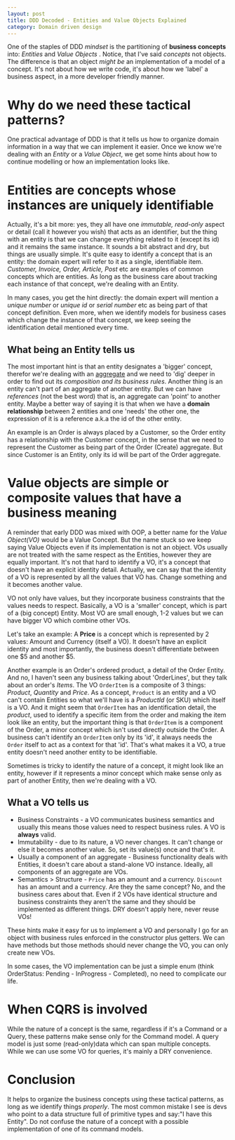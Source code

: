 ```yaml
---
layout: post
title: DDD Decoded - Entities and Value Objects Explained
category: Domain driven design
---
```


One of the staples of DDD _mindset_ is the partitioning of **business concepts** into: _Entities_ and _Value Objects_ . Notice, that I've said _concepts_ not objects. The difference is that an object _might be_ an implementation of a model of a concept. It's not about how we write code, it's about how we 'label' a business aspect, in a more developer friendly manner.

# Why do we need these tactical patterns?   

One practical advantage of DDD is that it tells us how to organize domain information in a way that we can implement it easier. Once we know we're dealing with an _Entity_ or a _Value Object_, we get some hints about how to continue modelling or how an implementation looks like. 

# Entities are concepts whose instances are uniquely identifiable

Actually, it's a bit more: yes, they all have one _immutable, read-only_ aspect or detail (call it however you wish) that acts as an identifier, but the thing with an entity is that we can change everything related to it (except its id) and it remains the same instance. It sounds a bit abstract and dry, but things are usually simple. It's quite easy to identify a concept that is an entity: the domain expert will refer to it as a single, identifiable item. _Customer, Invoice, Order, Article, Post_ etc are examples of common concepts which are entities. As long as the business care about tracking each instance of that concept, we're dealing with an Entity.

In many cases, you get the hint directly: the domain expert will mention a _unique number_ or _unique id_ or _serial number_ etc as being part of that concept definition. Even more, when we identify models for business cases which change the instance of that concept, we keep seeing the identification detail mentioned every time.

## What being an Entity tells us

The most important hint is that an entity designates a 'bigger' concept, therefor we're dealing with an [aggregate](http://blog.sapiensworks.com/post/2016/07/14/DDD-Aggregate-Decoded-1) and we need to 'dig' deeper in order to find out its _composition and its business rules_. 
Another thing is an entity can't part of an aggregate of another entity. But we can have _references_ (not the best word) that is, an aggregate can 'point' to another entity. Maybe a better way of saying it is that when we have a **domain relationship** between 2 entities and one 'needs' the other one, the expression of it is a reference a.k.a the id of the other entity.

An example is an Order is always placed by a Customer, so the Order entity has a relationship with the Customer concept, in the sense that we need to represent the Customer as being part of the Order (Create) aggregate. But since Customer is an Entity, only its id will be part of the Order aggregate.
      
# Value objects are simple or composite values that have a business meaning

A reminder that early DDD was mixed with OOP, a better name for the _Value Object(VO)_ would be a Value Concept. But the name stuck so we keep saying Value Objects even if its implementation is not an object. VOs usually are not treated with the same respect as the Entities, however they are equally important. It's not that hard to identify a VO, it's a concept that doesn't have an explicit identity detail. Actually, we can say that the identity of a VO is represented by all the values that VO has. Change something and it becomes another value.

VO not only have values, but they incorporate business constraints that the values needs to respect. Basically, a VO is a 'smaller' concept, which is part of a (big concept) Entity.  Most VO are small enough, 1-2 values but we can have bigger VO which combine other VOs.

Let's take an example: A **Price** is a concept which is represented by 2 values: Amount and Currency (itself a VO). It doesn't have an explicit identity and most importantly, the business doesn't differentiate between one $5 and another $5. 

Another example is an Order's ordered product, a detail of the Order Entity. And no, I haven't seen any business talking about 'OrderLines', but they talk about an order's _Items_. The VO `OrderItem` is a composite of 3 things: _Product_, _Quantity_ and _Price_. As a concept, `Product` is an entity and a VO can't contain Entities so what we'll have is a _ProductId_ (or SKU) which itself is a VO. And it might seem that `OrderItem` has an identification detail, the _product_, used to identify a specific item from the order and making the item look like an entity, but the important thing is that `OrderItem` is a component of the Order, a minor concept which isn't used directly outside the Order. A business can't identify an `OrderItem` only by its 'id', it always needs the `Order` itself to act as a context for that 'id'. That's what makes it a VO, a true entity doesn't need another entity to be identifiable.    

Sometimes is tricky to identify the nature of a concept, it might look like an entity, however if it represents a minor concept which make sense only as part of another Entity, then we're dealing with a VO.     

## What a VO tells us

* Business Constraints - a VO communicates business semantics and usually this means those values need to respect business rules. A VO is **always** valid.  
* Immutability - due to its nature, a VO never changes. It can't change or else it becomes another value. So, set its value(s) once and that's it.
* Usually a component of an aggregate - Business functionality deals with Entities, it doesn't care about a stand-alone VO instance. Ideally, all components of an aggregate are VOs.
* Semantics > Structure - `Price` has an amount and a currency. `Discount` has an amount and a currency. Are they the same concept? No, and the business cares about that. Even if 2 VOs have identical structure and business constraints they aren't the same and they should be implemented as different things. DRY doesn't apply here, never reuse VOs! 

These hints make it easy for us to implement a VO and personally I go for an object with business rules enforced in the constructor plus getters. We can have methods but those methods should never change the VO, you can only create new VOs.

In some cases, the VO implementation can be just a simple enum (think OrderStatus: Pending - InProgress - Completed), no need to complicate our life.


# When CQRS is involved

While the nature of a concept is the same, regardless if it's a Command or a Query, these patterns make sense only for the Command model. A query model is just some (read-only)data which can span multiple concepts. While we can use some VO for queries, it's mainly a DRY convenience. 

# Conclusion

It helps to organize the business concepts using these tactical patterns, as long as we identify things _properly_. The most common mistake I see is devs who point to a data structure full of primitive types and say:"I have this Entity". Do not confuse the nature of a concept with a possible implementation of one of its command models.








